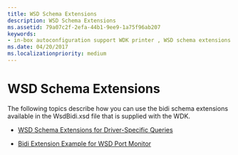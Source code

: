 ```yaml
---
title: WSD Schema Extensions
description: WSD Schema Extensions
ms.assetid: 79a07c2f-2efa-44b1-9ee9-1a75f96ab207
keywords:
- in-box autoconfiguration support WDK printer , WSD schema extensions
ms.date: 04/20/2017
ms.localizationpriority: medium
---
```


# WSD Schema Extensions


The following topics describe how you can use the bidi schema extensions available in the WsdBidi.xsd file that is supplied with the WDK.

-   [WSD Schema Extensions for Driver-Specific Queries](wsd-schema-extensions-for-driver-specific-queries.md)

-   [Bidi Extension Example for WSD Port Monitor](bidi-extension-example-for-wsd-port-monitor.md)

 

 




